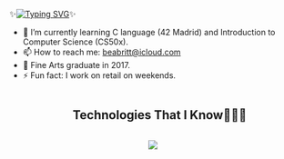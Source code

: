 
✨[![Typing SVG](https://readme-typing-svg.demolab.com?font=Fira+Code&size=26&duration=4000&pause=1000&color=B298F7&center=true&random=false&width=600&lines=Hi%2C+it's+Beatriz+Camino;I'm+a+software+development+student;in+42+Madrid+%3AD)](https://git.io/typing-svg)✨

- 🌱 I’m currently learning C language (42 Madrid) and Introduction to Computer Science (CS50x).
- 📫 How to reach me: beabritt@icloud.com
- 🎨 Fine Arts graduate in 2017.
- ⚡ Fun fact: I work on retail on weekends.


<!--
** TECHNOLOGIES **
-->
<div id="user-content-toc">
  <ul align="center">
    <summary><h2 style="display: inline-block">Technologies That I Know👨🏻‍💻</h2></summary>
  </ul>
</div>
<!--tech stack icons-->
<p align="center">
  <a href="https://skillicons.dev">
    <img src="https://skillicons.dev/icons?i=git,c,discord,slack,github,linux,vscode&perline=14" />
  </a>
</p>


<!--
**beabritt/beabritt** is a ✨ _special_ ✨ repository because its `README.md` (this file) appears on your GitHub profile.
-->
